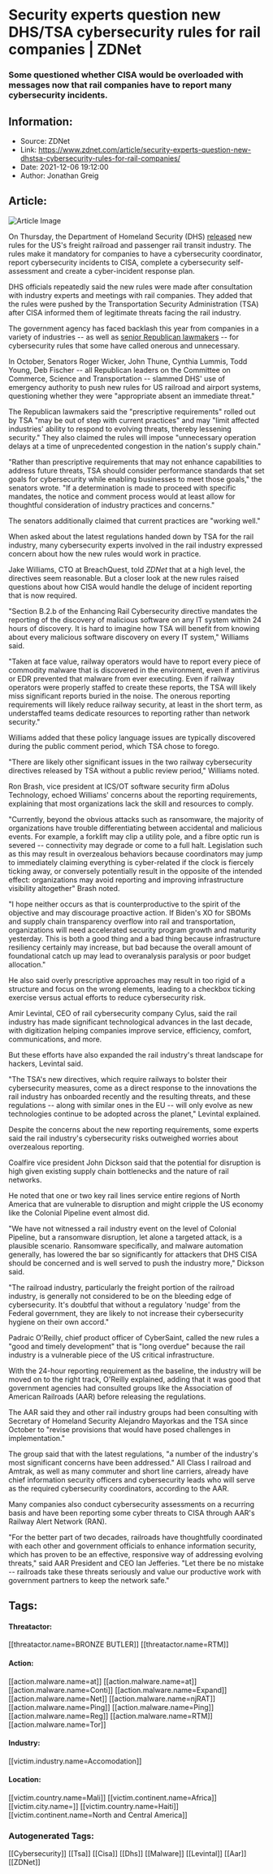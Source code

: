 # Security experts question new DHS/TSA cybersecurity rules for rail companies | ZDNet
### Some questioned whether CISA would be overloaded with messages now that rail companies have to report many cybersecurity incidents.

## Information:
+ Source: ZDNet
+ Link: https://www.zdnet.com/article/security-experts-question-new-dhstsa-cybersecurity-rules-for-rail-companies/
+ Date: 2021-12-06 19:12:00
+ Author: Jonathan Greig


## Article:
![Article Image](https://www.zdnet.com/a/img/resize/0d8afb02ad14070f3546d9d260adab2cc0b69498/2021/12/06/e458798d-bb26-421f-8bcd-10b37bc4793d/train-cyber-security.jpg?width=770&height=578&fit=crop&auto=webp)

On Thursday, the Department of Homeland Security (DHS) [released](https://www.zdnet.com/article/dhs-releases-new-rules-for-rail-companies-forces-incident-reporting-to-cisa-in-24-hours-and-mandates-cybersecurity-coordinator-position/) new rules for the US's freight railroad and passenger rail transit industry. The rules make it mandatory for companies to have a cybersecurity coordinator, report cybersecurity incidents to CISA, complete a cybersecurity self-assessment and create a cyber-incident response plan.


DHS officials repeatedly said the new rules were made after consultation with industry experts and meetings with rail companies. They added that the rules were pushed by the Transportation Security Administration (TSA) after CISA informed them of legitimate threats facing the rail industry. 

The government agency has faced backlash this year from companies in a variety of industries -- as well as [senior Republican lawmakers](https://www.zdnet.com/article/republican-senate-leaders-slam-new-tsa-cybersecurity-regulations-for-rail-aviation-industry/) -- for cybersecurity rules that some have called onerous and unnecessary. 

In October, Senators Roger Wicker, John Thune, Cynthia Lummis, Todd Young, Deb Fischer -- all Republican leaders on the Committee on Commerce, Science and Transportation -- slammed DHS' use of emergency authority to push new rules for US railroad and airport systems, questioning whether they were "appropriate absent an immediate threat."

The Republican lawmakers said the "prescriptive requirements" rolled out by TSA "may be out of step with current practices" and may "limit affected industries' ability to respond to evolving threats, thereby lessening security." They also claimed the rules will impose "unnecessary operation delays at a time of unprecedented congestion in the nation's supply chain."

"Rather than prescriptive requirements that may not enhance capabilities to address future threats, TSA should consider performance standards that set goals for cybersecurity while enabling businesses to meet those goals," the senators wrote. "If a determination is made to proceed with specific mandates, the notice and comment process would at least allow for thoughtful consideration of industry practices and concerns." 

The senators additionally claimed that current practices are "working well."






When asked about the latest regulations handed down by TSA for the rail industry, many cybersecurity experts involved in the rail industry expressed concern about how the new rules would work in practice.

Jake Williams, CTO at BreachQuest, told *ZDNet* that at a high level, the directives seem reasonable. But a closer look at the new rules raised questions about how CISA would handle the deluge of incident reporting that is now required. 

"Section B.2.b of the Enhancing Rail Cybersecurity directive mandates the reporting of the discovery of malicious software on any IT system within 24 hours of discovery. It is hard to imagine how TSA will benefit from knowing about every malicious software discovery on every IT system," Williams said. 

"Taken at face value, railway operators would have to report every piece of commodity malware that is discovered in the environment, even if antivirus or EDR prevented that malware from ever executing. Even if railway operators were properly staffed to create these reports, the TSA will likely miss significant reports buried in the noise. The onerous reporting requirements will likely reduce railway security, at least in the short term, as understaffed teams dedicate resources to reporting rather than network security."

Williams added that these policy language issues are typically discovered during the public comment period, which TSA chose to forego. 

"There are likely other significant issues in the two railway cybersecurity directives released by TSA without a public review period," Williams noted. 

Ron Brash, vice president at ICS/OT software security firm aDolus Technology, echoed Williams' concerns about the reporting requirements, explaining that most organizations lack the skill and resources to comply. 


"Currently, beyond the obvious attacks such as ransomware, the majority of organizations have trouble differentiating between accidental and malicious events. For example, a forklift may clip a utility pole, and a fibre optic run is severed -- connectivity may degrade or come to a full halt. Legislation such as this may result in overzealous behaviors because coordinators may jump to immediately claiming everything is cyber-related if the clock is fiercely ticking away, or conversely potentially result in the opposite of the intended effect: organizations may avoid reporting and improving infrastructure visibility altogether" Brash noted. 

"I hope neither occurs as that is counterproductive to the spirit of the objective and may discourage proactive action. If Biden's XO for SBOMs and supply chain transparency overflow into rail and transportation, organizations will need accelerated security program growth and maturity yesterday. This is both a good thing and a bad thing because infrastructure resiliency certainly may increase, but bad because the overall amount of foundational catch up may lead to overanalysis paralysis or poor budget allocation." 

He also said overly prescriptive approaches may result in too rigid of a structure and focus on the wrong elements, leading to a checkbox ticking exercise versus actual efforts to reduce cybersecurity risk.

Amir Levintal, CEO of rail cybersecurity company Cylus, said the rail industry has made significant technological advances in the last decade, with digitization helping companies improve service, efficiency, comfort, communications, and more. 

But these efforts have also expanded the rail industry's threat landscape for hackers, Levintal said.  

"The TSA's new directives, which require railways to bolster their cybersecurity measures, come as a direct response to the innovations the rail industry has onboarded recently and the resulting threats, and these regulations -- along with similar ones in the EU -- will only evolve as new technologies continue to be adopted across the planet," Levintal explained. 

Despite the concerns about the new reporting requirements, some experts said the rail industry's cybersecurity risks outweighed worries about overzealous reporting. 

Coalfire vice president John Dickson said that the potential for disruption is high given existing supply chain bottlenecks and the nature of rail networks. 

He noted that one or two key rail lines service entire regions of North America that are vulnerable to disruption and might cripple the US economy like the Colonial Pipeline event almost did. 

"We have not witnessed a rail industry event on the level of Colonial Pipeline, but a ransomware disruption, let alone a targeted attack, is a plausible scenario. Ransomware specifically, and malware automation generally, has lowered the bar so significantly for attackers that DHS CISA should be concerned and is well served to push the industry more," Dickson said. 

"The railroad industry, particularly the freight portion of the railroad industry, is generally not considered to be on the bleeding edge of cybersecurity. It's doubtful that without a regulatory 'nudge' from the Federal government, they are likely to not increase their cybersecurity hygiene on their own accord."

Padraic O'Reilly, chief product officer of CyberSaint, called the new rules a "good and timely development" that is "long overdue" because the rail industry is a vulnerable piece of the US critical infrastructure.

With the 24-hour reporting requirement as the baseline, the industry will be moved on to the right track, O'Reilly explained, adding that it was good that government agencies had consulted groups like the Association of American Railroads (AAR) before releasing the regulations. 

The AAR said they and other rail industry groups had been consulting with Secretary of Homeland Security Alejandro Mayorkas and the TSA since October to "revise provisions that would have posed challenges in implementation."

The group said that with the latest regulations, "a number of the industry's most significant concerns have been addressed." All Class I railroad and Amtrak, as well as many commuter and short line carriers, already have chief information security officers and cybersecurity leads who will serve as the required cybersecurity coordinators, according to the AAR.

Many companies also conduct cybersecurity assessments on a recurring basis and have been reporting some cyber threats to CISA through AAR's Railway Alert Network (RAN). 

"For the better part of two decades, railroads have thoughtfully coordinated with each other and government officials to enhance information security, which has proven to be an effective, responsive way of addressing evolving threats," said AAR President and CEO Ian Jefferies. "Let there be no mistake -- railroads take these threats seriously and value our productive work with government partners to keep the network safe." 





## Tags:

#### Threatactor:
[[threatactor.name=BRONZE BUTLER]] [[threatactor.name=RTM]]

#### Action:
[[action.malware.name=at]] [[action.malware.name=at]] [[action.malware.name=Conti]] [[action.malware.name=Expand]] [[action.malware.name=Net]] [[action.malware.name=njRAT]] [[action.malware.name=Ping]] [[action.malware.name=Ping]] [[action.malware.name=Reg]] [[action.malware.name=RTM]] [[action.malware.name=Tor]]

#### Industry:
[[victim.industry.name=Accomodation]]

#### Location:
[[victim.country.name=Mali]] [[victim.continent.name=Africa]] [[victim.city.name=]] [[victim.country.name=Haiti]] [[victim.continent.name=North and Central America]]

### Autogenerated Tags:
[[Cybersecurity]] [[Tsa]] [[Cisa]] [[Dhs]] [[Malware]] [[Levintal]] [[Aar]] [[ZDNet]]


